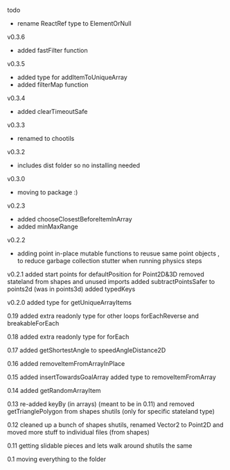 todo

- rename ReactRef type to ElementOrNull

v0.3.6

- added fastFilter function

v0.3.5

- added type for addItemToUniqueArray
- added filterMap function

v0.3.4

- added clearTimeoutSafe

v0.3.3

- renamed to chootils

v0.3.2

- includes dist folder so no installing needed

v0.3.0

- moving to package :)

v0.2.3

- added chooseClosestBeforeItemInArray
- added minMaxRange

v0.2.2

- adding point in-place mutable functions to reusue same point objects ,
  to reduce garbage collection stutter when running physics steps

v0.2.1
added start points for defaultPosition for Point2D&3D
removed stateland from shapes and unused imports
added subtractPointsSafer to points2d (was in points3d)
added typedKeys

v0.2.0
added type for getUniqueArrayItems

0.19
added extra readonly type for other loops forEachReverse and breakableForEach

0.18
added extra readonly type for forEach

0.17
added getShortestAngle to speedAngleDistance2D

0.16
added removeItemFromArrayInPlace

0.15
added insertTowardsGoalArray
added type to removeItemFromArray

0.14
added getRandomArrayItem

0.13
re-added keyBy (in arrays) (meant to be in 0.11)
and removed getTrianglePolygon from shapes shutils (only for specific stateland type)

0.12
cleaned up a bunch of shapes shutils,
renamed Vector2 to Point2D and moved more stuff to individual files (from shapes)

0.11
getting slidable pieces and lets walk around shutils the same

0.1
moving everything to the folder
